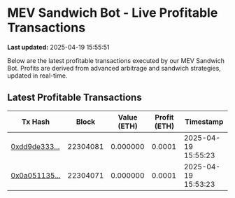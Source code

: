 # MEV Sandwich Bot - Live Profitable Transactions

**Last updated:** 2025-04-19 15:55:51

Below are the latest profitable transactions executed by our MEV Sandwich Bot. Profits are derived from advanced arbitrage and sandwich strategies, updated in real-time.

## Latest Profitable Transactions

| Tx Hash | Block | Value (ETH) | Profit (ETH) | Timestamp |
|---------|-------|-------------|--------------|-----------|
| [0xdd9de333...](https://etherscan.io/tx/0xdd9de3337d0859671537ccecf46d522b69cfc15ceaaf09ba195431ca5edab22d) | 22304081 | 0.000000 | 0.0001 | 2025-04-19 15:55:23 |
| [0x0a051135...](https://etherscan.io/tx/0x0a051135f2762e8e4907a388349fe81f03c5313e22490d6d96fb54efa8d271fe) | 22304071 | 0.000000 | 0.0001 | 2025-04-19 15:53:23 |
